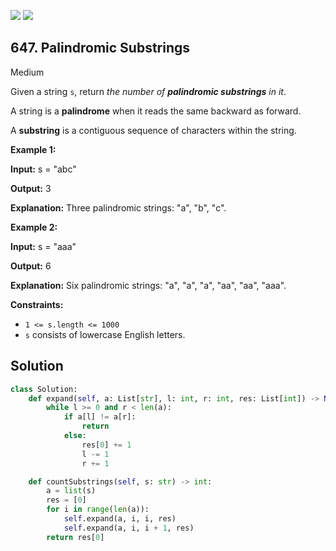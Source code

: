 [![](https://img.shields.io/github/stars/javadev/LeetCode-in-All?label=Stars&style=flat-square)](https://github.com/javadev/LeetCode-in-All)
[![](https://img.shields.io/github/forks/javadev/LeetCode-in-All?label=Fork%20me%20on%20GitHub%20&style=flat-square)](https://github.com/javadev/LeetCode-in-All/fork)

## 647\. Palindromic Substrings

Medium

Given a string `s`, return _the number of **palindromic substrings** in it_.

A string is a **palindrome** when it reads the same backward as forward.

A **substring** is a contiguous sequence of characters within the string.

**Example 1:**

**Input:** s = "abc"

**Output:** 3

**Explanation:** Three palindromic strings: "a", "b", "c". 

**Example 2:**

**Input:** s = "aaa"

**Output:** 6

**Explanation:** Six palindromic strings: "a", "a", "a", "aa", "aa", "aaa". 

**Constraints:**

*   `1 <= s.length <= 1000`
*   `s` consists of lowercase English letters.

## Solution

```python
class Solution:
    def expand(self, a: List[str], l: int, r: int, res: List[int]) -> None:
        while l >= 0 and r < len(a):
            if a[l] != a[r]:
                return
            else:
                res[0] += 1
                l -= 1
                r += 1

    def countSubstrings(self, s: str) -> int:
        a = list(s)
        res = [0]
        for i in range(len(a)):
            self.expand(a, i, i, res)
            self.expand(a, i, i + 1, res)
        return res[0]
```